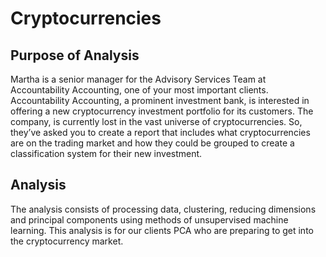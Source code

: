 # Cryptocurrencies

## Purpose of Analysis

Martha is a senior manager for the Advisory Services Team at Accountability Accounting, one of your most important clients. Accountability Accounting, a prominent investment bank, is interested in offering a new cryptocurrency investment portfolio for its customers. The company, is currently lost in the vast universe of cryptocurrencies. So, they’ve asked you to create a report that includes what cryptocurrencies are on the trading market and how they could be grouped to create a classification system for their new investment.

## Analysis

The analysis consists of processing data, clustering, reducing dimensions and principal components using methods of unsupervised machine learning. This analysis is for our clients PCA who are preparing to get into the cryptocurrency market. 
